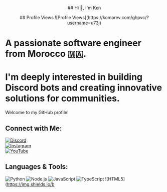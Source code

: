 <p align="center">
  ## Hi 👋, I'm Kɛn
</p>

<p align="center">
  ## Profile Views
  ![Profile Views](https://komarev.com/ghpvc/?username=u73j)
</p>

# **A passionate software engineer from Morocco 🇲🇦.**  

# I'm deeply interested in building **Discord bots** and creating innovative solutions for communities.  
Welcome to my GitHub profile!

## Connect with Me:
[![Discord](https://img.shields.io/badge/Discord-7289DA?style=flat&logo=discord&logoColor=white)](https://discord.com/invite/yourdiscordlink)  
[![Instagram](https://img.shields.io/badge/Instagram-E4405F?style=flat&logo=instagram&logoColor=white)](https://instagram.com/yourinstalink)  
[![YouTube](https://img.shields.io/badge/YouTube-FF0000?style=flat&logo=youtube&logoColor=white)](https://youtube.com/youryoutubelink)

## Languages & Tools:
![Python](https://img.shields.io/badge/Python-3776AB?style=flat&logo=python&logoColor=white)
![Node.js](https://img.shields.io/badge/Node.js-339933?style=flat&logo=node.js&logoColor=white)
![JavaScript](https://img.shields.io/badge/JavaScript-F7DF1E?style=flat&logo=javascript&logoColor=black)
![TypeScript](https://img.shields.io/badge/TypeScript-3178C6?style=flat&logo=typescript&logoColor=white)
![HTML5](https://img.shields.io/b
